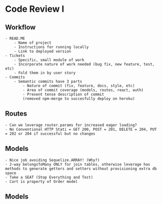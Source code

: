 # Code Review I

## Workflow

	- READ.ME
		- Name of project
		- Instructions for running locally
		- Link to deployed version
	- Tickets
		- Specific, small module of work
		- Incorporate nature of work needed (bug fix, new feature, test, etc)
		- Fold them in by user story
	- Commits
		- Semantic commits have 3 parts
			- Nature of commit (fix, feature, docs, style, etc)
			- Area of commit coverage (models, routes, react, auth)
			- Present tense description of commit
			(removed npm-merge to succesfully deploy on heroku)

## Routes

	- Can we leverage router.params for increased eager loading?
	- No Conventional HTTP Stati = GET 200, POST = 201, DELETE = 204, PUT = 202 or 204 if successful but no changes


## Models
	
	- Nice job avoiding Sequelize.ARRAY! (Why?)
	- 2-way belongsToMany ONLY for join tables, otherwise leverage has methods to generate getters and setters without provisioning extra db space
	- Take a SEAT (Stop Everything and Test)
	- Cart is property of Order model
	










## Models